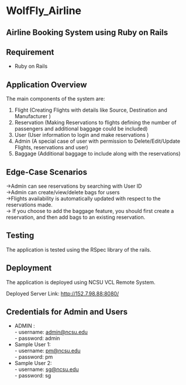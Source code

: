# WolfFly_Airline

## Airline Booking System using Ruby on Rails

## Requirement
 - Ruby on Rails

## Application Overview

The main components of the system are:
1. Flight (Creating Flights with details like Source, Destination and Manufacturer  )
2. Reservation (Making Reservations to flights defining the number of passengers and additional baggage could be included)
3. User (User information to login and make reservations )
4. Admin (A special case of user with permission to Delete/Edit/Update Flights, reservations and user)
5. Baggage (Additional baggage to include along with the reservations)

## Edge-Case Scenarios
->Admin can see reservations by searching with User ID\
->Admin can create/view/delete bags for users\
->Flights availability is automatically updated with respect to the reservations made.\
-> If you choose to add the baggage feature, you should first create a reservation, and then add bags to an existing reservation.

## Testing

The application is tested using the RSpec library of the rails. 

## Deployment 

The application is deployed using NCSU VCL Remote System.

Deployed Server Link: http://152.7.98.88:8080/

## Credentials for Admin and Users
 - ADMIN :\
        - username: admin@ncsu.edu\
        - password: admin
 - Sample User 1:\
        - username: pm@ncsu.edu\
        - password: pm
 - Sample User 2: \
        - username: sg@ncsu.edu\
        - password: sg
